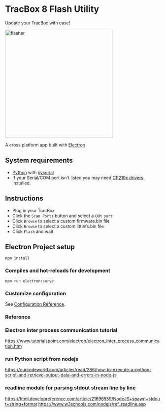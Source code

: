 # TracBox 8 Flash Utility

Update your TracBox with ease!

<img src="https://raw.githubusercontent.com/84ace/tracbox8-flash-tool/master/src/assets/flash-demo.gif" alt="flasher" style="width:350px;"/>

A cross platform app built with [Electron](https://www.electronjs.org/)

## System requirements
- [Python](https://www.python.org/downloads/) with [pyserial](https://pyserial.readthedocs.io/en/latest/pyserial.html#installation)
- If your Serial/COM port isn't listed you may need [CP210x drivers](https://www.silabs.com/developers/usb-to-uart-bridge-vcp-drivers) installed.

## Instructions

* Plug in your TracBox
* Click the `Scan Ports` button and select a `COM port`
* Click `Browse` to select a custom firmware.bin file
* Click `Browse` to select a custom littlefs.bin file
* Click `Flash` and wait

## Electron Project setup
```
npm install
```

### Compiles and hot-reloads for development
```
npm run electron:serve
```

### Customize configuration
See [Configuration Reference](https://cli.vuejs.org/config/).

### Reference
### Electron inter process communication tutorial
https://www.tutorialspoint.com/electron/electron_inter_process_communication.htm
### run Python script from nodejs
https://ourcodeworld.com/articles/read/286/how-to-execute-a-python-script-and-retrieve-output-data-and-errors-in-node-js
### readline module for parsing stdout stream line by line
https://html.developreference.com/article/21696559/NodeJS+spawn+stdout+string+format
https://www.w3schools.com/nodejs/ref_readline.asp
